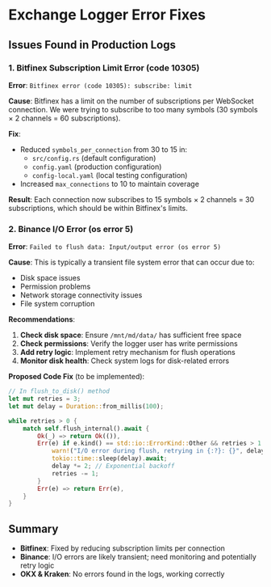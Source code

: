 # Exchange Logger Error Fixes

## Issues Found in Production Logs

### 1. Bitfinex Subscription Limit Error (code 10305)
**Error**: `Bitfinex error (code 10305): subscribe: limit`

**Cause**: Bitfinex has a limit on the number of subscriptions per WebSocket connection. We were trying to subscribe to too many symbols (30 symbols × 2 channels = 60 subscriptions).

**Fix**: 
- Reduced `symbols_per_connection` from 30 to 15 in:
  - `src/config.rs` (default configuration)
  - `config.yaml` (production configuration)
  - `config-local.yaml` (local testing configuration)
- Increased `max_connections` to 10 to maintain coverage

**Result**: Each connection now subscribes to 15 symbols × 2 channels = 30 subscriptions, which should be within Bitfinex's limits.

### 2. Binance I/O Error (os error 5)
**Error**: `Failed to flush data: Input/output error (os error 5)`

**Cause**: This is typically a transient file system error that can occur due to:
- Disk space issues
- Permission problems
- Network storage connectivity issues
- File system corruption

**Recommendations**:
1. **Check disk space**: Ensure `/mnt/md/data/` has sufficient free space
2. **Check permissions**: Verify the logger user has write permissions
3. **Add retry logic**: Implement retry mechanism for flush operations
4. **Monitor disk health**: Check system logs for disk-related errors

**Proposed Code Fix** (to be implemented):
```rust
// In flush_to_disk() method
let mut retries = 3;
let mut delay = Duration::from_millis(100);

while retries > 0 {
    match self.flush_internal().await {
        Ok(_) => return Ok(()),
        Err(e) if e.kind() == std::io::ErrorKind::Other && retries > 1 => {
            warn!("I/O error during flush, retrying in {:?}: {}", delay, e);
            tokio::time::sleep(delay).await;
            delay *= 2; // Exponential backoff
            retries -= 1;
        }
        Err(e) => return Err(e),
    }
}
```

## Summary
- **Bitfinex**: Fixed by reducing subscription limits per connection
- **Binance**: I/O errors are likely transient; need monitoring and potentially retry logic
- **OKX & Kraken**: No errors found in the logs, working correctly